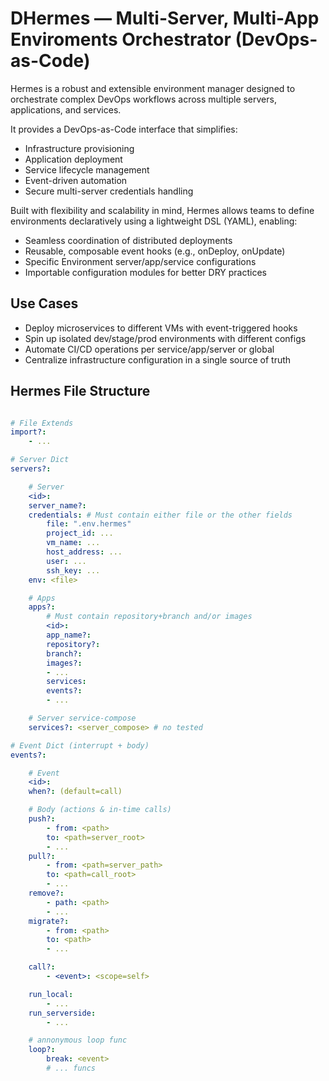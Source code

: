 # DHermes — Multi-Server, Multi-App Enviroments Orchestrator (DevOps-as-Code)

Hermes is a robust and extensible environment manager designed to orchestrate complex DevOps workflows across multiple servers, applications, and services.

It provides a DevOps-as-Code interface that simplifies:

- Infrastructure provisioning
- Application deployment
- Service lifecycle management
- Event-driven automation
- Secure multi-server credentials handling

Built with flexibility and scalability in mind, Hermes allows teams to define environments declaratively using a lightweight DSL (YAML), enabling:

- Seamless coordination of distributed deployments
- Reusable, composable event hooks (e.g., onDeploy, onUpdate)
- Specific Environment server/app/service configurations
- Importable configuration modules for better DRY practices


## Use Cases
- Deploy microservices to different VMs with event-triggered hooks
- Spin up isolated dev/stage/prod environments with different configs
- Automate CI/CD operations per service/app/server or global
- Centralize infrastructure configuration in a single source of truth


## Hermes File Structure

```hermes.yml

# File Extends
import?:
    - ...

# Server Dict
servers?:

    # Server
    <id>:
    server_name?:
    credentials: # Must contain either file or the other fields
        file: ".env.hermes"  
        project_id: ...
        vm_name: ...
        host_address: ...
        user: ...
        ssh_key: ...
    env: <file>

    # Apps
    apps?:
        # Must contain repository+branch and/or images
        <id>:
        app_name?: 
        repository?: 
        branch?: 
        images?:
        - ...
        services: 
        events?: 
        - ...

    # Server service-compose
    services?: <server_compose> # no tested

# Event Dict (interrupt + body)
events?:

    # Event
    <id>:
    when?: (default=call)

    # Body (actions & in-time calls)
    push?: 
        - from: <path>
        to: <path=server_root>
        - ...
    pull?: 
        - from: <path=server_path> 
        to: <path=call_root>   
        - ...
    remove?: 
        - path: <path>
        - ...
    migrate?: 
        - from: <path> 
        to: <path>    
        - ...

    call?:
        - <event>: <scope=self> 

    run_local:
        - ...
    run_serverside:
        - ...

    # annonymous loop func
    loop?:
        break: <event>
        # ... funcs

```
